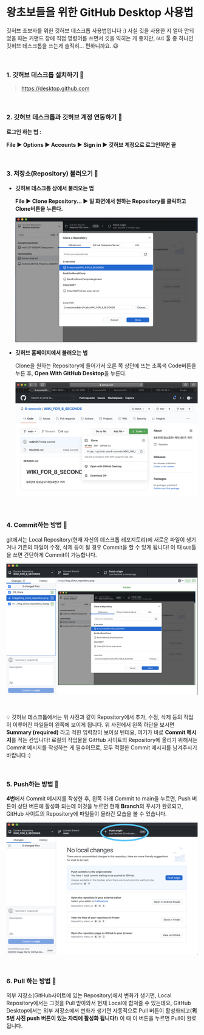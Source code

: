 # 왕초보들을 위한 GitHub Desktop 사용법

깃허브 초보자를 위한 깃허브 데스크톱 사용법입니다 :) 사실 깃을 사용한 지 얼마 안되었을 때는 커맨드 창에 직접 명령어를 쓰면서 깃을 익히는 게 좋지만, `GUI` 툴 중 하나인 깃허브 데스크톱을 쓰는게 솔직히... 편하니까요..:smiley:

<br>

### 1. 깃허브 데스크톱 설치하기 :green_apple:

> https://desktop.github.com

<br>

### 2. 깃허브 데스크톱과 깃허브 계정 연동하기 :apple:

**로그인 하는 법 :**

**File :arrow_forward: Options :arrow_forward: Accounts :arrow_forward: Sign in :arrow_forward: 깃허브 계정으로 로그인하면 끝**

<br>

### 3. 저장소(Repository) 불러오기 :orange:

- **깃허브 데스크톱 상에서 불러오는 법**

  **File :arrow_forward: Clone Repository... :arrow_forward: 밑 화면에서 원하는 Repository를 클릭하고 Clone버튼을 누른다.**

  ![img_clone_repository](https://github.com/8-seconds/WIKI_FOR_8_SECONDS/raw/main/Image/img_clone_repository.png)

- **깃허브 홈페이지에서 불러오는 법**

  Clone을 원하는 Repository에 들어가서 오른 쪽 상단에 뜨는 초록색 Code버튼을 누른 후, **Open With GitHub Desktop**을 누른다.

  ![img_clone_repository_2](https://github.com/8-seconds/WIKI_FOR_8_SECONDS/raw/main/Image/img_clone_repository_2.png)

<br>

### 4. Commit하는 방법 :lemon:

git에서는 Local Repository(현재 자신의 데스크톱 레포지토리)에 새로운 파일이 생기거나 기존의 파일이 수정, 삭제 등이 될 경우 Commit을 할 수 있게 됩니다! 이 때 `GUI`툴을 쓰면 간단하게 Commit이 가능합니다.

![img_commit_way](https://github.com/8-seconds/WIKI_FOR_8_SECONDS/raw/main/Image/img_commit_way.png)

<br>

:bulb: 깃허브 데스크톱에서는 위 사진과 같이 Repository에서 추가, 수정, 삭제 등의 작업이 이루어진 파일들이 왼쪽에 보이게 됩니다. 위 사진에서 왼쪽 하단을 보시면 **Summary (required)** 라고 적힌 입력창이 보이실 텐데요, 여기가 바로 **Commit 메시지**를 적는 칸입니다! 로컬의 작업물을 GitHub 사이트의 Repository에 올리기 위해서는 Commit 메시지를 작성하는 게 필수이므로, 모두 적절한 Commit 메시지를 남겨주시기 바랍니다 :)

<br>

### 5. Push하는 방법 :grapes:

**4번**에서 Commit 메시지를 작성한 후, 왼쪽 아래 Commit to main을 누르면, Push 버튼이 상단 버튼에 활성화 되는데 이것을 누르면 현재 **Branch**의 푸시가 완료되고, GitHub 사이트의 Repository에 파일들이 올라간 모습을 볼 수 있습니다.

![img_push_way](https://github.com/8-seconds/WIKI_FOR_8_SECONDS/raw/main/Image/img_push_way.png)

<br>

### 6. Pull 하는 방법 :avocado:

외부 저장소(GitHub사이트에 있는 Repository)에서 변화가 생기면, Local Repository에서는 그것을 Pull 받아와서 현재 Local에 합쳐줄 수 있는데요, GitHub Desktop에서는 외부 저장소에서 변화가 생기면 자동적으로 Pull 버튼이 활성화되고(**위 5번 사진 push 버튼이 있는 자리에 활성화 됩니다!**) 이 때 이 버튼을 누르면 Pull이 완료됩니다. 

